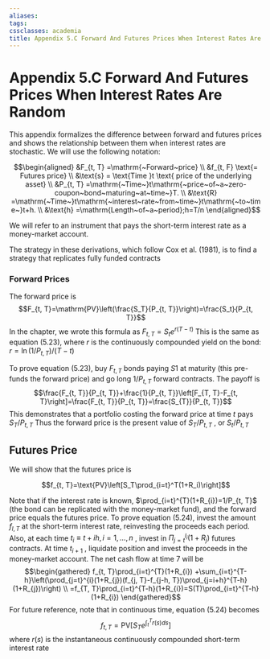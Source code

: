 ```yaml
---
aliases: 
tags: 
cssclasses: academia
title: Appendix 5.C Forward And Futures Prices When Interest Rates Are Random
---
```


# Appendix 5.C Forward And Futures Prices When Interest Rates Are Random

This appendix formalizes the difference between forward and futures prices and shows the relationship between them when interest rates are stochastic. We will use the following notation:

$$\begin{aligned}
&F_{t,   T} =\mathrm{~Forward~price} \\
&f_{t,   F} \text{= Futures price} \\
&\text{s} = \text{Time }t \text{ price of the underlying asset} \\
&P_{t,   T} =\mathrm{~Time~}t\mathrm{~price~of~a~zero-coupon~bond~maturing~at~time~}T. \\
&\text{R} =\mathrm{~Time~}t\mathrm{~interest~rate~from~time~}t\mathrm{~to~time~}t+h. \\
&\text{h} =\mathrm{Length~of~a~period};h=T/n 
\end{aligned}$$

We will refer to an instrument that pays the short-term interest rate as a money-market account.

The strategy in these derivations,   which follow Cox et al. (1981),   is to find a strategy that replicates fully funded contracts

### Forward Prices

The forward price is
$$F_{t,   T}=\mathrm{PV}\left(\frac{S_T}{P_{t,   T}}\right)=\frac{S_t}{P_{t,   T}}$$
In the chapter,     we wrote this formula as $F_{t,   T}=S_{t}e^{r(T-t)}$ This is the same as equation (5.23),     where $r$ is the continuously compounded yield on the bond: $r=\ln(1/P_{t,   T})/(T-t)$

To prove equation (5.23),     buy $F_{t,   T}$ bonds paying $S1$ at maturity (this pre-funds the forward price) and go long $1/P_{t,   T}$ forward contracts. The payoff is
$$\frac{F_{t,   T}}{P_{t,   T}}+\frac{1}{P_{t,   T}}\left[F_{T,   T}-F_{t,   T}\right]=\frac{F_{t,   T}}{P_{t,   T}}=\frac{S_{T}}{P_{t,   T}}$$
This demonstrates that a portfolio costing the forward price at time $t$ pays $S_{T}/P_{t,   T}$ Thus the forward price is the present value of $S_{T}/P_{t,   T}$ ,   or $S_{t}/P_{t,   T}$

## Futures Price

We will show that the futures price is

$$f_{t,   T}=\text{PV}\left[S_T\prod_{i=t}^T(1+R_i)\right]$$

Note that if the interest rate is known,   $\prod_{i=t}^{T}(1+R_{i})=1/P_{t,   T}$ (the bond can be replicated with the money-market fund),   and the forward price equals the futures price. To prove equation (5.24),   invest the amount $f_{l,   T}$ at the short-term interest rate,   reinvesting the proceeds each period. Also,   at each time $t_{i} \equiv t+ih,   i=1,   \ldots,   n$ ,   invest in $\Pi_{j=t}^{l_{i}}(1+R_{j})$ futures contracts. At time $t_{i+1}$ ,   liquidate position and invest the proceeds in the money-market account. The net cash flow at time 7 will be
$$\begin{gathered}
f_{t,   T}\prod_{i=t}^{T}(1+R_{i}) +\sum_{i=t}^{T-h}\left(\prod_{j=t}^{i}(1+R_{j})(f_{j,   T}-f_{j-h,   T})\prod_{j=i+h}^{T-h}(1+R_{j})\right) \\
=f_{T,   T}\prod_{i=t}^{T-h}(1+R_{i})=S(T)\prod_{i=t}^{T-h}(1+R_{i}) 
\end{gathered}$$
For future reference,   note that in continuous time,   equation (5.24) becomes
$$f_{t,   T}=\mathrm{PV}\left[S_Te^{\int_t^Tr(s)ds}\right]$$
where $r(s)$ is the instantaneous continuously compounded short-term interest rate